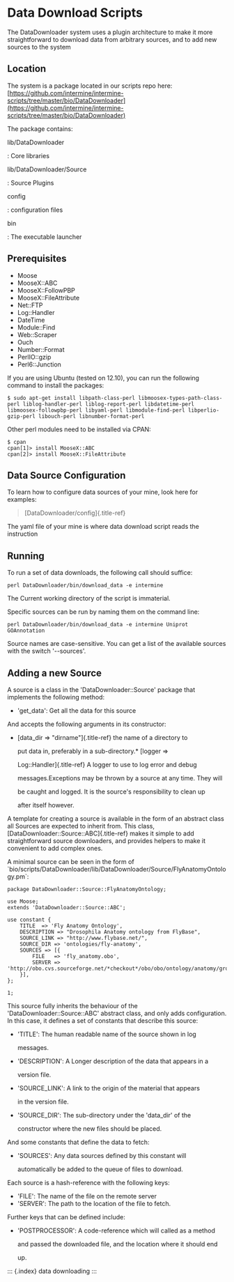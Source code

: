 # Data Download Scripts

The DataDownloader system uses a plugin architecture to make it more straightforward to download data from arbitrary sources, and to add new sources to the system

## Location

The system is a package located in our scripts repo here: [https://github.com/intermine/intermine-scripts/tree/master/bio/DataDownloader](https://github.com/intermine/intermine-scripts/tree/master/bio/DataDownloader)

The package contains:

lib/DataDownloader

: Core libraries

lib/DataDownloader/Source

: Source Plugins

config

: configuration files

bin

: The executable launcher

## Prerequisites

* Moose
* MooseX::ABC
* MooseX::FollowPBP
* MooseX::FileAttribute
* Net::FTP
* Log::Handler
* DateTime
* Module::Find
* Web::Scraper
* Ouch
* Number::Format
* PerlIO::gzip
* Perl6::Junction

If you are using Ubuntu \(tested on 12.10\), you can run the following command to install the packages:

```text
$ sudo apt-get install libpath-class-perl libmoosex-types-path-class-perl liblog-handler-perl liblog-report-perl libdatetime-perl libmoosex-followpbp-perl libyaml-perl libmodule-find-perl libperlio-gzip-perl libouch-perl libnumber-format-perl
```

Other perl modules need to be installed via CPAN:

```text
$ cpan
cpan[1]> install MooseX::ABC
cpan[2]> install MooseX::FileAttribute
```

## Data Source Configuration

To learn how to configure data sources of your mine, look here for examples:

> \[DataDownloader/config\]{.title-ref}

The yaml file of your mine is where data download script reads the instruction

## Running

To run a set of data downloads, the following call should suffice:

```text
perl DataDownloader/bin/download_data -e intermine
```

The Current working directory of the script is immaterial.

Specific sources can be run by naming them on the command line:

```text
perl DataDownloader/bin/download_data -e intermine Uniprot GOAnnotation
```

Source names are case-sensitive. You can get a list of the available sources with the switch \'--sources\'.

## Adding a new Source

A source is a class in the \'DataDownloader::Source\' package that implements the following method:

* \'get\_data\': Get all the data for this source

And accepts the following arguments in its constructor:

* \[data\_dir =&gt; \"dirname\"\]{.title-ref} the name of a directory to

  put data in, preferably in a sub-directory.\* \[logger =&gt;

  Log::Handler\]{.title-ref} A logger to use to log error and debug

  messages.Exceptions may be thrown by a source at any time. They will

  be caught and logged. It is the source\'s responsibility to clean up

  after itself however.

A template for creating a source is available in the form of an abstract class all Sources are expected to inherit from. This class, \[DataDownloader::Source::ABC\]{.title-ref} makes it simple to add straightforward source downloaders, and provides helpers to make it convenient to add complex ones.

A minimal source can be seen in the form of \`bio/scripts/DataDownloader/lib/DataDownloader/Source/FlyAnatomyOntology.pm\`:

```text
package DataDownloader::Source::FlyAnatomyOntology;

use Moose;
extends 'DataDownloader::Source::ABC';

use constant {
    TITLE  => 'Fly Anatomy Ontology',
    DESCRIPTION => "Drosophila Anatomy ontology from FlyBase",
    SOURCE_LINK => "http://www.flybase.net/",
    SOURCE_DIR => 'ontologies/fly-anatomy',
    SOURCES => [{
        FILE   => 'fly_anatomy.obo',
        SERVER => 'http://obo.cvs.sourceforge.net/*checkout*/obo/obo/ontology/anatomy/gross_anatomy/animal_gross_anatomy/fly',
    }],
};

1;
```

This source fully inherits the behaviour of the \'DataDownloader::Source::ABC\' abstract class, and only adds configuration. In this case, it defines a set of constants that describe this source:

* \'TITLE\': The human readable name of the source shown in log

  messages.

* \'DESCRIPTION\': A Longer description of the data that appears in a

  version file.

* \'SOURCE\_LINK\': A link to the origin of the material that appears

  in the version file.

* \'SOURCE\_DIR\': The sub-directory under the \'data\_dir\' of the

  constructor where the new files should be placed.

And some constants that define the data to fetch:

* \'SOURCES\': Any data sources defined by this constant will

  automatically be added to the queue of files to download.

Each source is a hash-reference with the following keys:

* \'FILE\': The name of the file on the remote server
* \'SERVER\': The path to the location of the file to fetch.

Further keys that can be defined include:

* \'POSTPROCESSOR\': A code-reference which will called as a method

  and passed the downloaded file, and the location where it should end

  up.

::: {.index} data downloading :::

